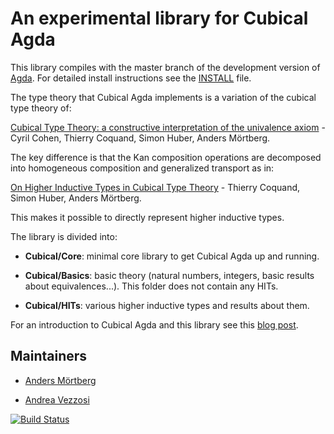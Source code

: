 An experimental library for Cubical Agda
========================================

This library compiles with the master branch of the development
version of [Agda](https://github.com/agda/agda/). For detailed install
instructions see the
[INSTALL](https://github.com/agda/cubical/blob/master/INSTALL.md)
file.


The type theory that Cubical Agda implements is a variation of the
cubical type theory of:

[Cubical Type Theory: a constructive interpretation of the univalence
axiom](https://arxiv.org/abs/1611.02108) - Cyril Cohen, Thierry
Coquand, Simon Huber, Anders Mörtberg.


The key difference is that the Kan composition operations are
decomposed into homogeneous composition and generalized transport as
in:

[On Higher Inductive Types in Cubical Type
Theory](https://arxiv.org/abs/1802.01170) - Thierry Coquand, Simon
Huber, Anders Mörtberg.

This makes it possible to directly represent higher inductive types.


The library is divided into:

* **Cubical/Core**: minimal core library to get Cubical Agda up and running.

* **Cubical/Basics**: basic theory (natural numbers, integers, basic
  results about equivalences...). This folder does not contain any HITs.

* **Cubical/HITs**: various higher inductive types and results about them.


For an introduction to Cubical Agda and this library see this
[blog post](https://homotopytypetheory.org/2018/12/06/cubical-agda/).


Maintainers
-----------

* [Anders Mörtberg](http://www.cs.cmu.edu/~amoertbe/)

* [Andrea Vezzosi](http://www.cse.chalmers.se/~vezzosi/)

[![Build Status](https://travis-ci.org/agda/cubical.svg?branch=master)](https://travis-ci.org/agda/cubical)
